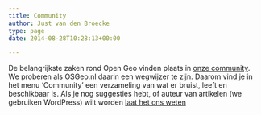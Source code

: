 ```yaml
---
title: Community
author: Just van den Broecke
type: page
date: 2014-08-28T10:28:13+00:00

---
```

De belangrijkste zaken rond Open Geo vinden plaats in [onze community][1]. We proberen als OSGeo.nl daarin een wegwijzer te zijn. Daarom vind je in het menu &#8216;Community&#8217; een verzameling van wat er bruist, leeft en beschikbaar is. Als je nog suggesties hebt, of auteur van artikelen (we gebruiken WordPress) wilt worden [laat het ons weten][2]

&nbsp;

 [1]: /over-ons/
 [2]: mailto:info@osgeo.nl